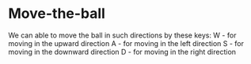 # Move-the-ball
We can able to move the ball in such directions by these keys:
W - for moving in the upward direction
A - for moving in the left direction
S - for moving in the downward direction
D - for moving in the right direction
